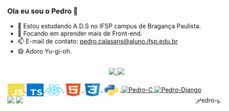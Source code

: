 ### Ola eu sou o Pedro 👋

- 🔭 Estou estudando A.D.S no IFSP campus de Bragança Paulista. 
- 🌱 Focando em aprender mais de Front-end.
- 📫 E-mail de contato: pedro.calasans@aluno.ifsp.edu.br
- 😄 Adoro Yu-gi-oh. 
 ##
<div align="center">
  <a href="https://github.com/Pedro-Calasans">
  <img height="180em" src="https://github-readme-stats.vercel.app/api?username=Pedro-Calasans&show_icons=true&theme=dark&include_all_commits=true&count_private=true"/>
  <img height="180em" src="https://github-readme-stats.vercel.app/api/top-langs/?username=Pedro-Calasans&layout=compact&langs_count=7&theme=dark"/>
</div> 
  
<div style="display: inline_block"><br>
  <img align="center" alt="Pedro-Js" height="30" width="40" src="https://raw.githubusercontent.com/devicons/devicon/master/icons/javascript/javascript-plain.svg">
  <img align="center" alt="Pedro-Ts" height="30" width="40" src="https://raw.githubusercontent.com/devicons/devicon/master/icons/typescript/typescript-plain.svg">
  <img align="center" alt="Pedro-React" height="30" width="40" src="https://raw.githubusercontent.com/devicons/devicon/master/icons/react/react-original.svg">
  <img align="center" alt="Pedro-HTML" height="30" width="40" src="https://raw.githubusercontent.com/devicons/devicon/master/icons/html5/html5-original.svg">
  <img align="center" alt="Pedro-CSS" height="30" width="40" src="https://raw.githubusercontent.com/devicons/devicon/master/icons/css3/css3-original.svg">
  <img align="center" alt="Pedro-Python" height="30" width="40" src="https://raw.githubusercontent.com/devicons/devicon/master/icons/python/python-original.svg">
  <img align="center" alt="Pedro-C" height="30" width="40" src="https://cdn.jsdelivr.net/gh/devicons/devicon/icons/c/c-original.svg">
  <img align="center" alt="Pedro-Django" height="30" width="40" src="https://cdn.jsdelivr.net/gh/devicons/devicon/icons/django/django-plain.svg">
  <img align="right" alt="Pedro-pic" height="150" style="border-radius:50px;" src="https://images8.alphacoders.com/576/576861.png">
</div>
 
<div> 
  <a href = "mailto:pedro.calasans@aluno.ifsp.edu.br"><img src="https://img.shields.io/badge/-Gmail-%23333?style=for-the-badge&logo=gmail&logoColor=white" target="_blank"></a>
  <a href="https://www.linkedin.com/in/pedro-guilherme-calasans-de-souza-b3b907220/" target="_blank"><img src="https://img.shields.io/badge/-LinkedIn-%230077B5?style=for-the-badge&logo=linkedin&logoColor=white" target="_blank"></a> 
</div>
